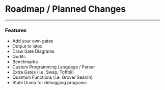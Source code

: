 # Roadmap / Planned Changes
***
### Features
- Add your own gates
- Output to latex
- Draw Gate Diagrams
- Qudits
- Benchmarks
- Custom Programming Language / Parser
- Extra Gates (i.e. Swap, Toffoli)
- Quantum Functions (i.e. Grover Search)
- State Dump for debugging programs
